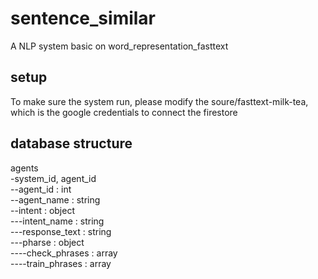 # sentence_similar
A NLP system basic on word_representation_fasttext

## setup
To make sure the system run, please modify the soure/fasttext-milk-tea, which is the google credentials to connect the firestore

## database structure
agents <br >
-system_id, agent_id <br >
--agent_id : int <br >
--agent_name : string <br >
    --intent : object <br >
    ---intent_name : string <br >
    ---response_text : string <br >
        ---pharse : object <br >
        ----check_phrases : array <br >
        ----train_phrases : array <br >